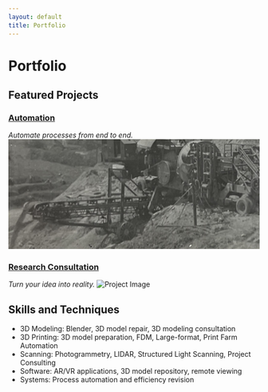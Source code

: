 ```yaml
---
layout: default
title: Portfolio
---
```


# Portfolio

## Featured Projects

### [Automation](#)
*Automate processes from end to end.*
![Project Image](assets/images/project1.jpg)

### [Research Consultation](#)
*Turn your idea into reality.*
![Project Image](assets/images/project2.jpg)

## Skills and Techniques
- 3D Modeling: Blender, 3D model repair, 3D modeling consultation
- 3D Printing: 3D model preparation, FDM, Large-format, Print Farm Automation
- Scanning: Photogrammetry, LIDAR, Structured Light Scanning, Project Consulting
- Software: AR/VR applications, 3D model repository, remote viewing
- Systems: Process automation and efficiency revision